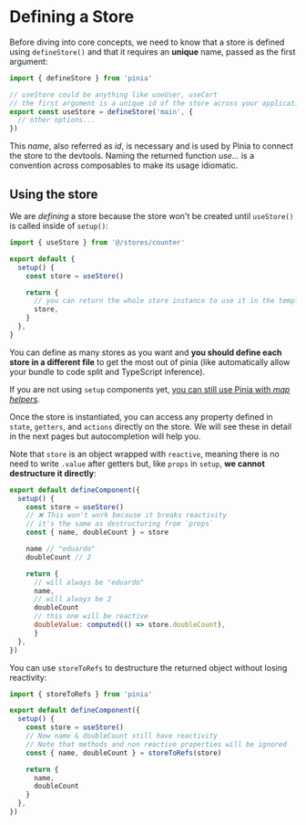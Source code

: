 # Defining a Store

Before diving into core concepts, we need to know that a store is defined using `defineStore()` and that it requires an **unique** name, passed as the first argument:

```js
import { defineStore } from 'pinia'

// useStore could be anything like useUser, useCart
// the first argument is a unique id of the store across your application
export const useStore = defineStore('main', {
  // other options...
})
```

This _name_, also referred as _id_, is necessary and is used by Pinia to connect the store to the devtools. Naming the returned function _use..._ is a convention across composables to make its usage idiomatic.

## Using the store

We are _defining_ a store because the store won't be created until `useStore()` is called inside of `setup()`:

```js
import { useStore } from '@/stores/counter'

export default {
  setup() {
    const store = useStore()

    return {
      // you can return the whole store instance to use it in the template
      store,
    }
  },
}
```

You can define as many stores as you want and **you should define each store in a different file** to get the most out of pinia (like automatically allow your bundle to code split and TypeScript inference).

If you are not using `setup` components yet, [you can still use Pinia with _map helpers_](../cookbook/options-api.md).

Once the store is instantiated, you can access any property defined in `state`, `getters`, and `actions` directly on the store. We will see these in detail in the next pages but autocompletion will help you.

Note that `store` is an object wrapped with `reactive`, meaning there is no need to write `.value` after getters but, like `props` in `setup`, **we cannot destructure it directly**:

```js
export default defineComponent({
  setup() {
    const store = useStore()
    // ❌ This won't work because it breaks reactivity
    // it's the same as destructuring from `props`
    const { name, doubleCount } = store

    name // "eduardo"
    doubleCount // 2

    return {
      // will always be "eduardo"
      name,
      // will always be 2
      doubleCount
      // this one will be reactive
      doubleValue: computed(() => store.doubleCount),
      }
  },
})
```

You can use `storeToRefs` to destructure the returned object without losing reactivity:
```js
import { storeToRefs } from 'pinia'

export default defineComponent({
  setup() {
    const store = useStore()
    // Now name & doubleCount still have reactivity
    // Note that methods and non reactive properties will be ignored
    const { name, doubleCount } = storeToRefs(store)

    return {
      name,
      doubleCount
    }
  },
})
```
